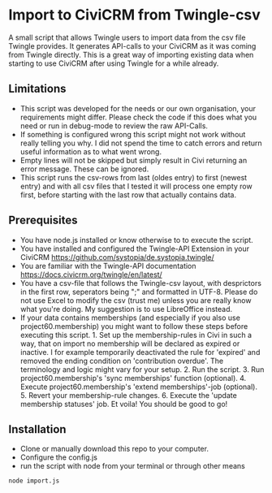 # Import to CiviCRM from Twingle-csv

A small script that allows Twingle users to import data from the csv file Twingle provides. It generates API-calls to your CiviCRM as it was coming from Twingle directly. This is a great way of importing existing data when starting to use CiviCRM after using Twingle for a while already.

## Limitations
- This script was developed for the needs or our own organisation, your requirements might differ. Please check the code if this does what you need or run in debug-mode to review the raw API-Calls.
- If something is configured wrong this script might not work without really telling you why. I did not spend the time to catch errors and return useful information as to what went wrong.
- Empty lines will not be skipped but simply result in Civi returning an error message. These can be ignored. 
- This script runs the csv-rows from last (oldes entry) to first (newest entry) and with all csv files that I tested it will process one empty row first, before starting with the last row that actually contains data.

## Prerequisites
- You have node.js installed or know otherwise to to execute the script.
- You have installed and configured the Twingle-API Extension in your CiviCRM https://github.com/systopia/de.systopia.twingle/
- You are familiar with the Twingle-API documentation https://docs.civicrm.org/twingle/en/latest/
- You have a csv-file that follows the Twingle-csv layout, with desprictors in the first row, seperators being ";" and formatted in UTF-8. Please do not use Excel to modify the csv (trust me) unless you are really know what you're doing. My suggestion is to use LibreOffice instead.
- If your data contains memberships (and especially if you also use project60.membership) you might want to follow these steps before executing this script. 1. Set up the membership-rules in Civi in such a way, that on import no membership will be declared as expired or inactive. I for example temporarily deactivated the rule for 'expired' and removed the ending condition on 'contribution overdue'. The terminology and logic might vary for your setup. 2. Run the script. 3. Run project60.membership's 'sync memberships' function (optional). 4. Execute project60.membership's 'extend memberships'-job (optional). 5. Revert your membership-rule changes. 6. Execute the 'update membership statuses' job. Et voila! You should be good to go!

## Installation
- Clone or manually download this repo to your computer.
- Configure the config.js
- run the script with node from your terminal or through other means
```
node import.js
```
